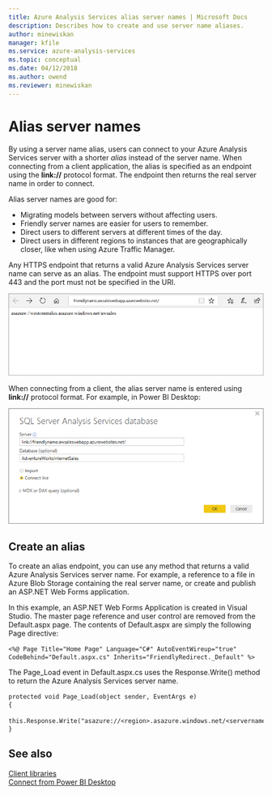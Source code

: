 ```yaml
---
title: Azure Analysis Services alias server names | Microsoft Docs
description: Describes how to create and use server name aliases.
author: minewiskan
manager: kfile
ms.service: azure-analysis-services
ms.topic: conceptual
ms.date: 04/12/2018
ms.author: owend
ms.reviewer: minewiskan
---
```


# Alias server names

By using a server name alias, users can connect to your Azure Analysis Services server with a shorter *alias* instead of the server name. When connecting from a client application, the alias is specified as an endpoint using the **link://** protocol format. The endpoint then returns the real server name in order to connect.

Alias server names are good for:

- Migrating models between servers without affecting users. 
- Friendly server names are easier for users to remember. 
- Direct users to different servers at different times of the day. 
- Direct users in different regions to instances that are geographically closer, like when using Azure Traffic Manager. 

Any HTTPS endpoint that returns a valid Azure Analysis Services server name can serve as an alias. The endpoint must support HTTPS over port 443 and the port must not be specified in the URI.

![Alias using link format](media/analysis-services-alias/aas-alias-browser.png)

When connecting from a client, the alias server name is entered using **link://** protocol format. For example, in Power BI Desktop:

![Power BI Desktop connection](media/analysis-services-alias/aas-alias-connect-pbid.png)

## Create an alias

To create an alias endpoint, you can use any method that returns a valid Azure Analysis Services server name. For example, a reference to a file in Azure Blob Storage containing the real server name, or create and publish an ASP.NET Web Forms application.

In this example, an ASP.NET Web Forms Application is created in Visual Studio. The master page reference and user control are removed from the Default.aspx page. The contents of Default.aspx are simply the following Page directive:

```
<%@ Page Title="Home Page" Language="C#" AutoEventWireup="true" CodeBehind="Default.aspx.cs" Inherits="FriendlyRedirect._Default" %>
```

The Page_Load event in Default.aspx.cs uses the Response.Write() method to return the Azure Analysis Services server name.

```
protected void Page_Load(object sender, EventArgs e)
{
    this.Response.Write("asazure://<region>.asazure.windows.net/<servername>");
}
```

## See also

[Client libraries](analysis-services-data-providers.md)   
[Connect from Power BI Desktop](analysis-services-connect-pbi.md)
